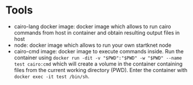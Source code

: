 # Tools
- cairo-lang docker image: docker image which allows to run cairo commands from host in container and obtain resulting output files in host
- node: docker image which allows to run your own startknet node
- cairo-cmd image: docker image to execute commands inside. Run the container using `docker run -dit -v "$PWD":"$PWD" -w "$PWD" --name test cairo:cmd`
which will create a volume in the container containing files from the current working directory (PWD). Enter the container with `docker exec -it test /bin/sh`.
